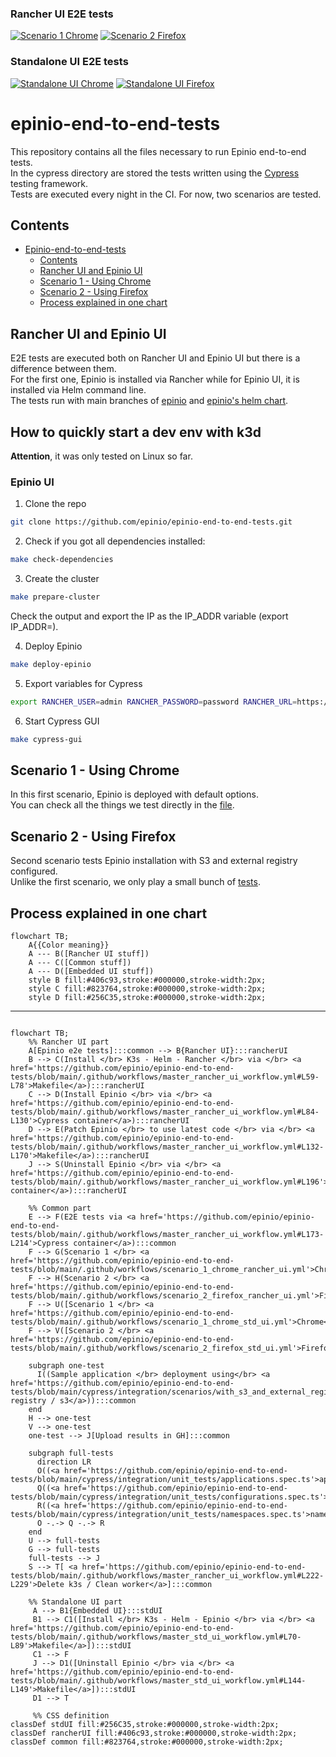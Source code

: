 ### Rancher UI E2E tests
[![Scenario 1 Chrome](https://github.com/epinio/epinio-end-to-end-tests/actions/workflows/scenario_1_chrome_rancher_ui.yml/badge.svg?branch=main)](https://github.com/epinio/epinio-end-to-end-tests/actions/workflows/scenario_1_chrome_rancher_ui.yml?query=branch%3Amain)
[![Scenario 2 Firefox](https://github.com/epinio/epinio-end-to-end-tests/actions/workflows/scenario_2_firefox_rancher_ui.yml/badge.svg?branch=main)](https://github.com/epinio/epinio-end-to-end-tests/actions/workflows/scenario_2_firefox_rancher_ui.yml?query=branch%3Amain)

### Standalone UI E2E tests
[![Standalone UI Chrome](https://github.com/epinio/epinio-end-to-end-tests/actions/workflows/std_ui_latest_chrome.yml/badge.svg?branch=main)](https://github.com/epinio/epinio-end-to-end-tests/actions/workflows/std_ui_latest_chrome.yml?query=branch%3Amain)
[![Standalone UI Firefox](https://github.com/epinio/epinio-end-to-end-tests/actions/workflows/std_ui_latest_firefox.yml/badge.svg?branch=main)](https://github.com/epinio/epinio-end-to-end-tests/actions/workflows/std_ui_latest_firefox.yml?query=branch%3Amain)

# epinio-end-to-end-tests
This repository contains all the files necessary to run Epinio end-to-end tests.</br>
In the cypress directory are stored the tests written using the [Cypress](https://www.cypress.io/) testing framework.</br>
Tests are executed every night in the CI. For now, two scenarios are tested.

## Contents

- [Epinio-end-to-end-tests](#epinio-end-to-end-tests)
  - [Contents](#contents)
  - [Rancher UI and Epinio UI](#rancher-and-epinio-ui)
  - [Scenario 1 - Using Chrome](#scenario-1---using-chrome)
  - [Scenario 2 - Using Firefox](#scenario-2---using-firefox)
  - [Process explained in one chart](#process-explained-in-one-chart)
## Rancher UI and Epinio UI
E2E tests are executed both on Rancher UI and Epinio UI but there is a difference between them.</br>
For the first one, Epinio is installed via Rancher while for Epinio UI, it is installed via Helm command line.</br>
The tests run with main branches of [epinio](https://github.com/epinio/epinio) and [epinio's helm chart](https://github.com/epinio/helm-charts).
## How to quickly start a dev env with k3d
__Attention__, it was only tested on Linux so far.
### Epinio UI

1. Clone the repo
```bash
git clone https://github.com/epinio/epinio-end-to-end-tests.git
```

2. Check if you got all dependencies installed:
```bash
make check-dependencies
```

3. Create the cluster
```bash
make prepare-cluster
```
Check the output and export the IP as the IP_ADDR variable (export IP_ADDR=<IP>).

4. Deploy Epinio
```bash
make deploy-epinio
```

5. Export variables for Cypress
```bash
export RANCHER_USER=admin RANCHER_PASSWORD=password RANCHER_URL=https://epinio.${IP_ADDR}.nip.io SYSTEM_DOMAIN=${IP_ADDR}.nip.io
```

6. Start Cypress GUI
```bash
make cypress-gui
```

## Scenario 1 - Using Chrome
In this first scenario, Epinio is deployed with default options. </br>
You can check all the things we test directly in the [file](./cypress/integration/scenarios/with_default_options.spec.ts).

## Scenario 2 - Using Firefox
Second scenario tests Epinio installation with S3 and external registry configured. </br>
Unlike the first scenario, we only play a small bunch of [tests](./cypress/integration/scenarios/with_s3_and_external_registry.spec.ts).

## Process explained in one chart
```mermaid
flowchart TB;
    A{{Color meaning}}
    A --- B([Rancher UI stuff])
    A --- C([Common stuff])
    A --- D([Embedded UI stuff])
    style B fill:#406c93,stroke:#000000,stroke-width:2px;
    style C fill:#823764,stroke:#000000,stroke-width:2px;
    style D fill:#256C35,stroke:#000000,stroke-width:2px;
```
---
```mermaid

flowchart TB;
    %% Rancher UI part
    A[Epinio e2e tests]:::common --> B{Rancher UI}:::rancherUI
    B --> C(Install </br> K3s - Helm - Rancher </br> via </br> <a href='https://github.com/epinio/epinio-end-to-end-tests/blob/main/.github/workflows/master_rancher_ui_workflow.yml#L59-L78'>Makefile</a>):::rancherUI
    C --> D(Install Epinio </br> via </br> <a href='https://github.com/epinio/epinio-end-to-end-tests/blob/main/.github/workflows/master_rancher_ui_workflow.yml#L84-L130'>Cypress container</a>):::rancherUI
    D --> E(Patch Epinio </br> to use latest code </br> via </br> <a href='https://github.com/epinio/epinio-end-to-end-tests/blob/main/.github/workflows/master_rancher_ui_workflow.yml#L132-L170'>Makefile</a>):::rancherUI
    J --> S(Uninstall Epinio </br> via </br> <a href='https://github.com/epinio/epinio-end-to-end-tests/blob/main/.github/workflows/master_rancher_ui_workflow.yml#L196'>Cypress container</a>):::rancherUI

    %% Common part
    E --> F(E2E tests via <a href='https://github.com/epinio/epinio-end-to-end-tests/blob/main/.github/workflows/master_rancher_ui_workflow.yml#L173-L214'>Cypress container</a>):::common
    F --> G(Scenario 1 </br> <a href='https://github.com/epinio/epinio-end-to-end-tests/blob/main/.github/workflows/scenario_1_chrome_rancher_ui.yml'>Chrome</a>):::rancherUI
    F --> H(Scenario 2 </br> <a href='https://github.com/epinio/epinio-end-to-end-tests/blob/main/.github/workflows/scenario_2_firefox_rancher_ui.yml'>Firefox</a>):::rancherUI
    F --> U([Scenario 1 </br> <a href='https://github.com/epinio/epinio-end-to-end-tests/blob/main/.github/workflows/scenario_1_chrome_std_ui.yml'>Chrome</a>]):::stdUI
    F --> V([Scenario 2 </br> <a href='https://github.com/epinio/epinio-end-to-end-tests/blob/main/.github/workflows/scenario_2_firefox_std_ui.yml'>Firefox</a>]):::stdUI
    
    subgraph one-test
      I((Sample application </br> deployment using</br> <a href='https://github.com/epinio/epinio-end-to-end-tests/blob/main/cypress/integration/scenarios/with_s3_and_external_registry.spec.ts'>ext registry / s3</a>)):::common
    end
    H --> one-test
    V --> one-test
    one-test --> J[Upload results in GH]:::common

    subgraph full-tests
      direction LR
      O((<a href='https://github.com/epinio/epinio-end-to-end-tests/blob/main/cypress/integration/unit_tests/applications.spec.ts'>applications</a>)):::common
      Q((<a href='https://github.com/epinio/epinio-end-to-end-tests/blob/main/cypress/integration/unit_tests/configurations.spec.ts'>configurations</a>)):::common
      R((<a href='https://github.com/epinio/epinio-end-to-end-tests/blob/main/cypress/integration/unit_tests/namespaces.spec.ts'>namespaces</a>)):::common
      O -.-> Q -.-> R
    end
    U --> full-tests
    G --> full-tests
    full-tests --> J
    S --> T[ <a href='https://github.com/epinio/epinio-end-to-end-tests/blob/main/.github/workflows/master_rancher_ui_workflow.yml#L222-L229'>Delete k3s / Clean worker</a>]:::common

    %% Standalone UI part
     A --> B1{Embedded UI}:::stdUI
     B1 --> C1([Install </br> K3s - Helm - Epinio </br> via </br> <a href='https://github.com/epinio/epinio-end-to-end-tests/blob/main/.github/workflows/master_std_ui_workflow.yml#L70-L89'>Makefile</a>]):::stdUI
     C1 --> F
     J --> D1([Uninstall Epinio </br> via </br> <a href='https://github.com/epinio/epinio-end-to-end-tests/blob/main/.github/workflows/master_std_ui_workflow.yml#L144-L149'>Makefile</a>]):::stdUI
     D1 --> T

     %% CSS definition
classDef stdUI fill:#256C35,stroke:#000000,stroke-width:2px;
classDef rancherUI fill:#406c93,stroke:#000000,stroke-width:2px;
classDef common fill:#823764,stroke:#000000,stroke-width:2px;

```
